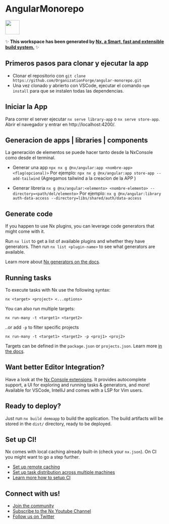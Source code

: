 # AngularMonorepo

<a alt="Nx logo" href="https://nx.dev" target="_blank" rel="noreferrer"><img src="https://raw.githubusercontent.com/nrwl/nx/master/images/nx-logo.png" width="45"></a>

✨ **This workspace has been generated by [Nx, a Smart, fast and extensible build system.](https://nx.dev)** ✨
## Primeros pasos para clonar y ejecutar la app
- Clonar el repositorio con `git clone https://github.com/OrganizationForge/angular-monorepo.git`
- Una vez clonado y abrierto con VSCode, ejecutar el comando `npm install` para que se instalen todas las dependencias.

## Iniciar la App
Para correr el server ejecutar `nx serve library-app` o `nx serve store-app`. 
Abrir el navegador y entrar en http://localhost:4200/.

## Generacion de apps | libraries | components 
La generación de elementos se puede hacer tanto desde la NxConsole como desde el terminal.

- Generar una app `npx nx g @nx/angular:app <nombre-app> <flag(opcional)>`
    Por ejemplo: `npx nx g @nx/angular:app store-app --add-tailwind` (Agregamos tailwind a la creacion de la APP )
  
- Generar libreria `nx g @nx/angular:<elemento> <nombre-elemento> --directory=<path/del/elemento>`
    Por ejemplo: `nx g @nx/angular:library auth-data-access --directory=libs/shared/auth/data-access`
                        
## Generate code

If you happen to use Nx plugins, you can leverage code generators that might come with it.

Run `nx list` to get a list of available plugins and whether they have generators. Then run `nx list <plugin-name>` to see what generators are available.

Learn more about [Nx generators on the docs](https://nx.dev/plugin-features/use-code-generators).

## Running tasks

To execute tasks with Nx use the following syntax:

```
nx <target> <project> <...options>
```

You can also run multiple targets:

```
nx run-many -t <target1> <target2>
```

..or add `-p` to filter specific projects

```
nx run-many -t <target1> <target2> -p <proj1> <proj2>
```

Targets can be defined in the `package.json` or `projects.json`. Learn more [in the docs](https://nx.dev/core-features/run-tasks).

## Want better Editor Integration?

Have a look at the [Nx Console extensions](https://nx.dev/nx-console). It provides autocomplete support, a UI for exploring and running tasks & generators, and more! Available for VSCode, IntelliJ and comes with a LSP for Vim users.

## Ready to deploy?

Just run `nx build demoapp` to build the application. The build artifacts will be stored in the `dist/` directory, ready to be deployed.

## Set up CI!

Nx comes with local caching already built-in (check your `nx.json`). On CI you might want to go a step further.

- [Set up remote caching](https://nx.dev/core-features/share-your-cache)
- [Set up task distribution across multiple machines](https://nx.dev/nx-cloud/features/distribute-task-execution)
- [Learn more how to setup CI](https://nx.dev/recipes/ci)

## Connect with us!

- [Join the community](https://nx.dev/community)
- [Subscribe to the Nx Youtube Channel](https://www.youtube.com/@nxdevtools)
- [Follow us on Twitter](https://twitter.com/nxdevtools)
